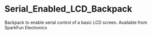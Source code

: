 Serial_Enabled_LCD_Backpack
===========================

Backpack to enable serial control of a basic LCD screen. Available from SparkFun Electronics
